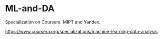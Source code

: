 # ML-and-DA
Specialization on Coursera. MIPT and Yandex. 

https://www.coursera.org/specializations/machine-learning-data-analysis
